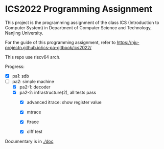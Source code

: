 # ICS2022 Programming Assignment

This project is the programming assignment of the class ICS (Introduction to Computer System)
in Department of Computer Science and Technology, Nanjing University.

For the guide of this programming assignment,
refer to https://nju-projectn.github.io/ics-pa-gitbook/ics2022/

This repo use riscv64 arch.

Progress:

- [x] pa1: sdb
- [ ] pa2: simple machine
    - [x] pa2-1: decoder
    - [x] pa2-2: infrastructure(2), all tests pass
        - [x] advanced itrace: show register value
        - [x] mtrace
        - [x] ftrace
        - [x] diff test


Documentary is in [./doc](./doc/main.md)